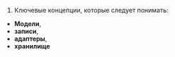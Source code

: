 
1. Ключевые концепции, которые следует понимать:
 - **Модели**, 
 - **записи**, 
 - **адаптеры**, 
 - **хранилище**